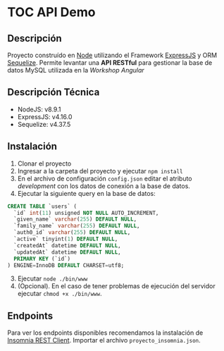 # TOC API Demo

## Descripción
Proyecto construído en [Node](https://nodejs.org/en/) utilizando el Framework [ExpressJS](http://expressjs.com/) y ORM [Sequelize](http://docs.sequelizejs.com/). Permite levantar una **API RESTful** para gestionar la base de datos MySQL utilizada en la *Workshop Angular*

## Descripción Técnica

* NodeJS: v8.9.1
* ExpressJS: v4.16.0
* Sequelize: v4.37.5

## Instalación
1. Clonar el proyecto
2. Ingresar a la carpeta del proyecto y ejecutar ```npm install```
3. En el archivo de configuración ```config.json``` editar el atributo *development* con los datos de conexión a la base de datos.
4. Ejecutar la siguiente query en la base de datos:
```sql
CREATE TABLE `users` (
  `id` int(11) unsigned NOT NULL AUTO_INCREMENT,
  `given_name` varchar(255) DEFAULT NULL,
  `family_name` varchar(255) DEFAULT NULL,
  `auth0_id` varchar(255) DEFAULT NULL,
  `active` tinyint(1) DEFAULT NULL,
  `createdAt` datetime DEFAULT NULL,
  `updatedAt` datetime DEFAULT NULL,
  PRIMARY KEY (`id`)
) ENGINE=InnoDB DEFAULT CHARSET=utf8;
```
3. Ejecutar ```node ./bin/www```
4. (Opcional). En el caso de tener problemas de ejecución del servidor ejecutar ```chmod +x ./bin/www```.

## Endpoints
Para ver los endpoints disponibles recomendamos la instalación de [Insomnia REST Client](https://insomnia.rest). Importar el archivo ```proyecto_insomnia.json```.